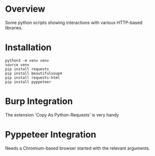 Overview
===============

Some python scripts showing interactions with various HTTP-based libraries.

Installation
===============

    python3 -m venv venv
    source venv
    pip install requests
    pip install beautifulsoup4
    pip install requests-html
    pip install pyppeteer

Burp Integration
===============

The extension 'Copy As Python-Requests' is very handy

Pyppeteer Integration
===============

Needs a Chromium-based browser started with the relevant arguments.